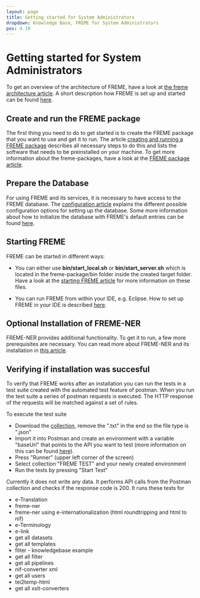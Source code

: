 ```yaml
---
layout: page
title: Getting started for System Administrators
dropdown: Knowledge Base, FREME for System Administrators
pos: 4.19
---
```


# Getting started for System Administrators

To get an overview of the architecture of FREME, have a look at [the freme architecture article](../freme-for-developers/overview-of-the-freme-architecture.html). A short description how FREME is set up and started can be found [here](../freme-for-sysadmins/start-and-run-freme.html).

## Create and run the FREME package

The first thing you need to do to get started is to create the FREME package that you want to use and get it to run. The article [creating and running a FREME package](../freme-for-sysadmins/creating-and-running-a-freme-package.html) describes all necessary steps to do this and lists the software that needs to be preinstalled on your machine. To get more information about the freme-packages, have a look at the [FREME package article](../freme-for-sysadmins/freme-packages.html).

## Prepare the Database

For using FREME and its services, it is necessary to have access to the FREME database.
The [configuration article](../freme-for-sysadmins/configuration-options.html) explains the different possible configuration options for setting up the database. Some more information about how to initialize the database with FREME's default entries can be found [here](../freme-for-sysadmins/initialising-freme.html).

  
## Starting FREME 

FREME can be started in different ways:

* You can either use **bin/start_local.sh** or **bin/start_server.sh** which is located in the freme-package/bin folder inside the created target folder. Have a look at the [starting FREME article](../freme-for-sysadmins/start-and-run-freme.html) for more information on these files.

* You can run FREME from within your IDE, e.g. Eclipse. How to set up FREME in your IDE is described [here](../freme-for-developers/setup-freme-in-the-ide.html).


## Optional Installation of FREME-NER

FREME-NER provides additional functionality. To get it to run, a few more prerequisites are necessary. You can read more about FREME-NER and its installation in [this article](../freme-for-sysadmins/freme-ner-dummy.html). 


## Verifying if installation was succesful

To verify that FREME works after an installation you can run the tests in a test suite created with the automated test 
feature of postman. When you run the test suite a series of postman requests is executed. The HTTP response of the 
requests will be matched against a set of rules.


To execute the test suite

* Download the [collection](https://github.com/freme-project/freme-project.github.io/blob/dev/resources/postman/FREME-TEST.postman_collection), 
remove the ".txt" in the end so the file type is ".json"
* Import it into Postman and create an environment with a variable "baseUrl" that points to the API you want to test 
(more information on this can be found [here](../freme-for-api-users/gettingStarted_API-users.html)).
* Press "Runner" (upper left corner of the screen)
* Select collection "FREME TEST" and your newly created environment
* Run the tests by pressing "Start Test"

Currently it does not write any data. It performs API calls from the Postman collection and checks if the response code is 200.
It runs these tests for

- e-Translation
- freme-ner 
- freme-ner using e-internationalization (html roundtripping and html to nif)
- e-Terminology
- e-link
- get all datasets
- get all templates
- filter - knowledgebase example
- get all filter
- get all pipelines
- nif-converter xml
- get all users
- tei2temp-html
- get all xslt-converters